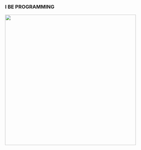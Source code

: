### I BE PROGRAMMING


<img width ="430" src= "https://gist.github.com/The-GUY-2024/c444321c0ba3ab540d0a1ba0dd14d227">
